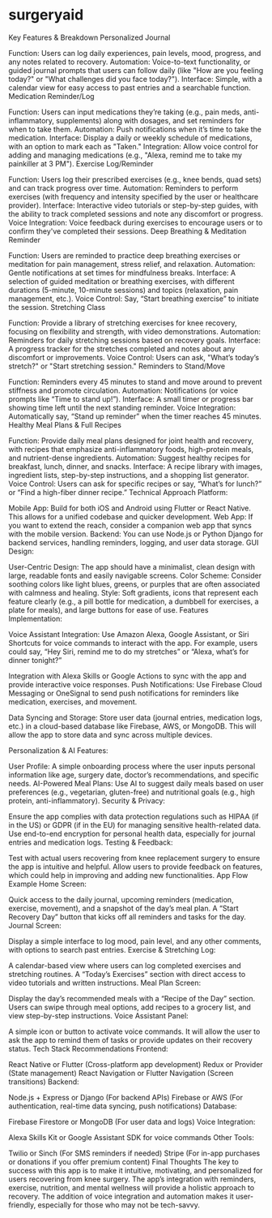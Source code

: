 # surgeryaid
Key Features & Breakdown
Personalized Journal

Function: Users can log daily experiences, pain levels, mood, progress, and any notes related to recovery.
Automation: Voice-to-text functionality, or guided journal prompts that users can follow daily (like "How are you feeling today?" or "What challenges did you face today?").
Interface: Simple, with a calendar view for easy access to past entries and a searchable function.
Medication Reminder/Log

Function: Users can input medications they’re taking (e.g., pain meds, anti-inflammatory, supplements) along with dosages, and set reminders for when to take them.
Automation: Push notifications when it’s time to take the medication.
Interface: Display a daily or weekly schedule of medications, with an option to mark each as "Taken."
Integration: Allow voice control for adding and managing medications (e.g., "Alexa, remind me to take my painkiller at 3 PM").
Exercise Log/Reminder

Function: Users log their prescribed exercises (e.g., knee bends, quad sets) and can track progress over time.
Automation: Reminders to perform exercises (with frequency and intensity specified by the user or healthcare provider).
Interface: Interactive video tutorials or step-by-step guides, with the ability to track completed sessions and note any discomfort or progress.
Voice Integration: Voice feedback during exercises to encourage users or to confirm they've completed their sessions.
Deep Breathing & Meditation Reminder

Function: Users are reminded to practice deep breathing exercises or meditation for pain management, stress relief, and relaxation.
Automation: Gentle notifications at set times for mindfulness breaks.
Interface: A selection of guided meditation or breathing exercises, with different durations (5-minute, 10-minute sessions) and topics (relaxation, pain management, etc.).
Voice Control: Say, “Start breathing exercise” to initiate the session.
Stretching Class

Function: Provide a library of stretching exercises for knee recovery, focusing on flexibility and strength, with video demonstrations.
Automation: Reminders for daily stretching sessions based on recovery goals.
Interface: A progress tracker for the stretches completed and notes about any discomfort or improvements.
Voice Control: Users can ask, "What’s today’s stretch?" or "Start stretching session."
Reminders to Stand/Move

Function: Reminders every 45 minutes to stand and move around to prevent stiffness and promote circulation.
Automation: Notifications (or voice prompts like “Time to stand up!”).
Interface: A small timer or progress bar showing time left until the next standing reminder.
Voice Integration: Automatically say, “Stand up reminder” when the timer reaches 45 minutes.
Healthy Meal Plans & Full Recipes

Function: Provide daily meal plans designed for joint health and recovery, with recipes that emphasize anti-inflammatory foods, high-protein meals, and nutrient-dense ingredients.
Automation: Suggest healthy recipes for breakfast, lunch, dinner, and snacks.
Interface: A recipe library with images, ingredient lists, step-by-step instructions, and a shopping list generator.
Voice Control: Users can ask for specific recipes or say, “What’s for lunch?” or “Find a high-fiber dinner recipe.”
Technical Approach
Platform:

Mobile App: Build for both iOS and Android using Flutter or React Native. This allows for a unified codebase and quicker development.
Web App: If you want to extend the reach, consider a companion web app that syncs with the mobile version.
Backend: You can use Node.js or Python Django for backend services, handling reminders, logging, and user data storage.
GUI Design:

User-Centric Design: The app should have a minimalist, clean design with large, readable fonts and easily navigable screens.
Color Scheme: Consider soothing colors like light blues, greens, or purples that are often associated with calmness and healing.
Style: Soft gradients, icons that represent each feature clearly (e.g., a pill bottle for medication, a dumbbell for exercises, a plate for meals), and large buttons for ease of use.
Features Implementation:

Voice Assistant Integration:
Use Amazon Alexa, Google Assistant, or Siri Shortcuts for voice commands to interact with the app. For example, users could say, “Hey Siri, remind me to do my stretches” or “Alexa, what’s for dinner tonight?”

Integration with Alexa Skills or Google Actions to sync with the app and provide interactive voice responses.
Push Notifications:
Use Firebase Cloud Messaging or OneSignal to send push notifications for reminders like medication, exercises, and movement.

Data Syncing and Storage:
Store user data (journal entries, medication logs, etc.) in a cloud-based database like Firebase, AWS, or MongoDB. This will allow the app to store data and sync across multiple devices.

Personalization & AI Features:

User Profile: A simple onboarding process where the user inputs personal information like age, surgery date, doctor’s recommendations, and specific needs.
AI-Powered Meal Plans: Use AI to suggest daily meals based on user preferences (e.g., vegetarian, gluten-free) and nutritional goals (e.g., high protein, anti-inflammatory).
Security & Privacy:

Ensure the app complies with data protection regulations such as HIPAA (if in the US) or GDPR (if in the EU) for managing sensitive health-related data.
Use end-to-end encryption for personal health data, especially for journal entries and medication logs.
Testing & Feedback:

Test with actual users recovering from knee replacement surgery to ensure the app is intuitive and helpful.
Allow users to provide feedback on features, which could help in improving and adding new functionalities.
App Flow Example
Home Screen:

Quick access to the daily journal, upcoming reminders (medication, exercise, movement), and a snapshot of the day’s meal plan.
A “Start Recovery Day” button that kicks off all reminders and tasks for the day.
Journal Screen:

Display a simple interface to log mood, pain level, and any other comments, with options to search past entries.
Exercise & Stretching Log:

A calendar-based view where users can log completed exercises and stretching routines.
A “Today’s Exercises” section with direct access to video tutorials and written instructions.
Meal Plan Screen:

Display the day’s recommended meals with a “Recipe of the Day” section.
Users can swipe through meal options, add recipes to a grocery list, and view step-by-step instructions.
Voice Assistant Panel:

A simple icon or button to activate voice commands. It will allow the user to ask the app to remind them of tasks or provide updates on their recovery status.
Tech Stack Recommendations
Frontend:

React Native or Flutter (Cross-platform app development)
Redux or Provider (State management)
React Navigation or Flutter Navigation (Screen transitions)
Backend:

Node.js + Express or Django (For backend APIs)
Firebase or AWS (For authentication, real-time data syncing, push notifications)
Database:

Firebase Firestore or MongoDB (For user data and logs)
Voice Integration:

Alexa Skills Kit or Google Assistant SDK for voice commands
Other Tools:

Twilio or Sinch (For SMS reminders if needed)
Stripe (For in-app purchases or donations if you offer premium content)
Final Thoughts
The key to success with this app is to make it intuitive, motivating, and personalized for users recovering from knee surgery. The app’s integration with reminders, exercise, nutrition, and mental wellness will provide a holistic approach to recovery. The addition of voice integration and automation makes it user-friendly, especially for those who may not be tech-savvy.
